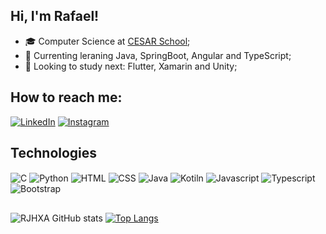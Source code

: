 ## Hi, I'm Rafael!

- 🎓 Computer Science at [CESAR School](https://www.cesar.school/);
- 📓 Currenting leraning Java, SpringBoot, Angular and TypeScript;
- 🔮 Looking to study next: Flutter, Xamarin and Unity;

## How to reach me:
[![LinkedIn](https://img.shields.io/badge/LinkedIn-0077B5?style=for-the-badge&logo=linkedin&logoColor=white)](https://www.linkedin.com/in/rafaeljhxalves/)
[![Instagram](https://img.shields.io/badge/Instagram-E4405F?style=for-the-badge&logo=instagram&logoColor=white)](https://www.instagram.com/rjh_alves/)

## Technologies
<div style="display: inline_block">
  <img align="center" alt="C" src="https://img.shields.io/badge/C-00599C?style=for-the-badge&logo=c&logoColor=white">
  <img align="center" alt="Python" src="https://img.shields.io/badge/Python-3776AB?style=for-the-badge&logo=python&logoColor=white">
  <img align="center" alt="HTML" src="https://img.shields.io/badge/HTML5-E34F26?style=for-the-badge&logo=html5&logoColor=white">
  <img align="center" alt="CSS" src="https://img.shields.io/badge/CSS3-1572B6?style=for-the-badge&logo=css3&logoColor=white">
  <img align="center" alt="Java" src="https://img.shields.io/badge/Java-ED8B00?style=for-the-badge&logo=java&logoColor=white">
  <img align="center" alt="Kotiln" src="https://img.shields.io/badge/Kotlin-0095D5?&style=for-the-badge&logo=kotlin&logoColor=white">
  <img align="center" alt="Javascript" src="https://img.shields.io/badge/JavaScript-F7DF1E?style=for-the-badge&logo=javascript&logoColor=black">
  <img align="center" alt="Typescript" src="https://img.shields.io/badge/TypeScript-007ACC?style=for-the-badge&logo=typescript&logoColor=white">
  <img align="center" alt="Bootstrap" src="https://img.shields.io/badge/Bootstrap-563D7C?style=for-the-badge&logo=bootstrap&logoColor=white">
</div>
 
 ##
![RJHXA GitHub stats](https://github-readme-stats.vercel.app/api?username=RJHXA&show_icons=true)
[![Top Langs](https://github-readme-stats.vercel.app/api/top-langs/?username=RJHXA&layout=compact)](https://github.com/anuraghazra/github-readme-stats)
